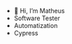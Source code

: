 - 👋 Hi, I’m Matheus
- Software Tester
- Automatization
- Cypress
<!---
Abehmstur/Abehmstur is a ✨ special ✨ repository because its `README.md` (this file) appears on your GitHub profile.
You can click the Preview link to take a look at your changes.
--->
